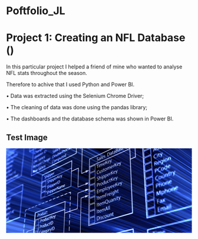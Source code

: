 # Poftfolio_JL

# Project 1: Creating an NFL Database ()
In this particular project I helped a friend of mine who wanted to analyse NFL stats throughout the season.

Therefore to achive that I used Python and Power BI.

• Data was extracted using the Selenium Chrome Driver; 

• The cleaning of data was done using the pandas library;

• The dashboards and the database schema was shown in Power BI.

## Test Image 
![](SQLDatabaseSchemas.jpg)
